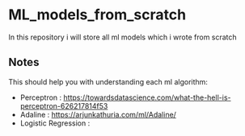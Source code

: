 # ML_models_from_scratch
In this repository i will store all ml models which i wrote from scratch

## Notes
This should help you with understanding each ml algorithm:
- Perceptron : https://towardsdatascience.com/what-the-hell-is-perceptron-626217814f53
- Adaline : https://arjunkathuria.com/ml/Adaline/ 
- Logistic Regression : 
